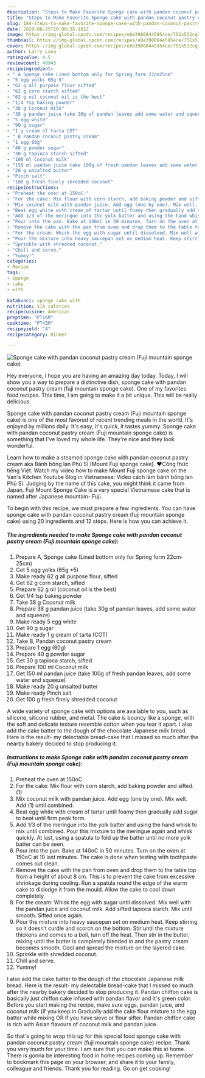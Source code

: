 ```yaml
---
description: "Steps to Make Favorite Sponge cake with pandan coconut pastry cream (Fuji mountain sponge cake)"
title: "Steps to Make Favorite Sponge cake with pandan coconut pastry cream (Fuji mountain sponge cake)"
slug: 184-steps-to-make-favorite-sponge-cake-with-pandan-coconut-pastry-cream-fuji-mountain-sponge-cake
date: 2020-08-25T10:08:35.182Z
image: https://img-global.cpcdn.com/recipes/e8e39808445954ce/751x532cq70/sponge-cake-with-pandan-coconut-pastry-cream-fuji-mountain-sponge-cake-recipe-main-photo.jpg
thumbnail: https://img-global.cpcdn.com/recipes/e8e39808445954ce/751x532cq70/sponge-cake-with-pandan-coconut-pastry-cream-fuji-mountain-sponge-cake-recipe-main-photo.jpg
cover: https://img-global.cpcdn.com/recipes/e8e39808445954ce/751x532cq70/sponge-cake-with-pandan-coconut-pastry-cream-fuji-mountain-sponge-cake-recipe-main-photo.jpg
author: Larry Luna
ratingvalue: 4.5
reviewcount: 48943
recipeingredient:
- " A Sponge cake Lined bottom only for Spring form 22cm25cm"
- "5 egg yolks 65g 5"
- "62 g all purpose flour sifted"
- "62 g corn starch sifted"
- "62 g oil coconut oil is the best"
- "1/4 tsp baking powder"
- "38 g Coconut milk"
- "38 g pandan juice take 30g of pandan leaves add some water and squeeze"
- "5 egg white"
- "90 g sugar"
- "1 g cream of tarta COT"
- " B Pandan coconut pastry cream"
- "1 egg 60g"
- "40 g powder sugar"
- "30 g tapioca starch sifted"
- "100 ml Coconut milk"
- "150 ml pandan juice take 100g of fresh pandan leaves add some water and squeeze"
- "20 g unsalted butter"
- "Pinch salt"
- "100 g fresh finely shredded coconut"
recipeinstructions:
- "Preheat the oven at 150oC."
- "For the cake: Mix flour with corn starch, add baking powder and sifted. (1)"
- "Mix coconut milk with pandan juice. Add egg (one by one). Mix well. Add (1) until combined."
- "Beat egg white with cream of tartar until foamy then gradually add sugar to beat until firm peak form."
- "Add 1/3 of the meringue into the yolk batter and using the hand whisk to mix until combined. Pour this mixture to the meringue again and whisk quickly. At last, using a spatula to fold up the batter until no more yolk batter can be seen."
- "Pour into the pan. Bake at 140oC in 50 minutes. Turn on the oven at 150oC at 10 last minutes. The cake is done when testing with toothpaste comes out clean."
- "Remove the cake with the pan from oven and drop them to the table top from a height of about 8 cm. This is to prevent the cake from excessive shrinkage during cooling. Run a spatula round the edge of the warm cake to dislodge it from the mould. Allow the cake to cool down completely."
- "For the cream: Whisk the egg with sugar until dissolved. Mix well with the pandan juice and coconut milk. Add sifted tapioca starch. Mix until smooth. Sifted once again."
- "Pour the mixture into heavy saucepan set on medium heat. Keep stirring so it doesn’t curdle and scorch on the bottom. Stir until the mixture thickens and comes to a boil, turn off the heat. Then stir in the butter, mixing until the butter is completely blended in and the pastry cream becomes smooth. Cool and spread the mixture on the layered cake."
- "Sprinkle with shredded coconut."
- "Chill and serve."
- "Yummy!"
categories:
- Recipe
tags:
- sponge
- cake
- with

katakunci: sponge cake with 
nutrition: 119 calories
recipecuisine: American
preptime: "PT16M"
cooktime: "PT43M"
recipeyield: "4"
recipecategory: Dinner

---
```



![Sponge cake with pandan coconut pastry cream (Fuji mountain sponge cake)](https://img-global.cpcdn.com/recipes/e8e39808445954ce/751x532cq70/sponge-cake-with-pandan-coconut-pastry-cream-fuji-mountain-sponge-cake-recipe-main-photo.jpg)

Hey everyone, I hope you are having an amazing day today. Today, I will show you a way to prepare a distinctive dish, sponge cake with pandan coconut pastry cream (fuji mountain sponge cake). One of my favorites food recipes. This time, I am going to make it a bit unique. This will be really delicious.

Sponge cake with pandan coconut pastry cream (Fuji mountain sponge cake) is one of the most favored of recent trending meals in the world. It's enjoyed by millions daily. It's easy, it's quick, it tastes yummy. Sponge cake with pandan coconut pastry cream (Fuji mountain sponge cake) is something that I've loved my whole life. They're nice and they look wonderful.

Learn how to make a steamed sponge cake with pandan coconut pastry cream aka Bánh bông lan Phú Sĩ (Mount Fuji sponge cake). ♥Công thức tiếng Việt. Watch my video how to make Mount Fuji sponge cake on the Van&#39;s Kitchen Youtube Blog in Vietnamese: Video cách làm bánh bông lan Phú Sĩ. Judging by the name of this cake, you might think it came from Japan. Fuji Mount Sponge Cake is a very special Vietnamese cake that is named after Japanese mountain- Fuji.


To begin with this recipe, we must prepare a few ingredients. You can have sponge cake with pandan coconut pastry cream (fuji mountain sponge cake) using 20 ingredients and 12 steps. Here is how you can achieve it.

<!--inarticleads1-->

##### The ingredients needed to make Sponge cake with pandan coconut pastry cream (Fuji mountain sponge cake):

1. Prepare  A, Sponge cake (Lined bottom only for Spring form 22cm-25cm)
1. Get 5 egg yolks (65g *5)
1. Make ready 62 g all purpose flour, sifted
1. Get 62 g corn starch, sifted
1. Prepare 62 g oil (coconut oil is the best)
1. Get 1/4 tsp baking powder
1. Take 38 g Coconut milk
1. Prepare 38 g pandan juice (take 30g of pandan leaves, add some water and squeeze)
1. Make ready 5 egg white
1. Get 90 g sugar
1. Make ready 1 g cream of tarta (COT)
1. Take  B, Pandan coconut pastry cream
1. Prepare 1 egg (60g)
1. Prepare 40 g powder sugar
1. Get 30 g tapioca starch, sifted
1. Prepare 100 ml Coconut milk
1. Get 150 ml pandan juice (take 100g of fresh pandan leaves, add some water and squeeze)
1. Make ready 20 g unsalted butter
1. Make ready Pinch salt
1. Get 100 g fresh finely shredded coconut


A wide variety of sponge cake with options are available to you, such as silicone, silicone rubber, and metal. The cake is bouncy like a sponge, with the soft and delicate texture resemble cotton when you tear it apart. I also add the cake batter to the dough of the chocolate Japanese milk bread. Here is the result- my delectable bread-cake that I missed so much after the nearby bakery decided to stop producing it. 

<!--inarticleads2-->

##### Instructions to make Sponge cake with pandan coconut pastry cream (Fuji mountain sponge cake):

1. Preheat the oven at 150oC.
1. For the cake: Mix flour with corn starch, add baking powder and sifted. (1)
1. Mix coconut milk with pandan juice. Add egg (one by one). Mix well. Add (1) until combined.
1. Beat egg white with cream of tartar until foamy then gradually add sugar to beat until firm peak form.
1. Add 1/3 of the meringue into the yolk batter and using the hand whisk to mix until combined. Pour this mixture to the meringue again and whisk quickly. At last, using a spatula to fold up the batter until no more yolk batter can be seen.
1. Pour into the pan. Bake at 140oC in 50 minutes. Turn on the oven at 150oC at 10 last minutes. The cake is done when testing with toothpaste comes out clean.
1. Remove the cake with the pan from oven and drop them to the table top from a height of about 8 cm. This is to prevent the cake from excessive shrinkage during cooling. Run a spatula round the edge of the warm cake to dislodge it from the mould. Allow the cake to cool down completely.
1. For the cream: Whisk the egg with sugar until dissolved. Mix well with the pandan juice and coconut milk. Add sifted tapioca starch. Mix until smooth. Sifted once again.
1. Pour the mixture into heavy saucepan set on medium heat. Keep stirring so it doesn’t curdle and scorch on the bottom. Stir until the mixture thickens and comes to a boil, turn off the heat. Then stir in the butter, mixing until the butter is completely blended in and the pastry cream becomes smooth. Cool and spread the mixture on the layered cake.
1. Sprinkle with shredded coconut.
1. Chill and serve.
1. Yummy!


I also add the cake batter to the dough of the chocolate Japanese milk bread. Here is the result- my delectable bread-cake that I missed so much after the nearby bakery decided to stop producing it. Pandan chiffon cake is basically just chiffon cake infused with pandan flavor and it&#39;s green color. Before you start making the recipe, make sure eggs, pandan juice, and coconut milk (if you keep in Gradually add the cake flour mixture to the egg batter while mixing OR if you have sieve or flour sifter. Pandan chiffon cake is rich with Asian flavours of coconut milk and pandan juice. 

So that's going to wrap this up for this special food sponge cake with pandan coconut pastry cream (fuji mountain sponge cake) recipe. Thank you very much for your time. I am sure that you can make this at home. There is gonna be interesting food in home recipes coming up. Remember to bookmark this page on your browser, and share it to your family, colleague and friends. Thank you for reading. Go on get cooking!
